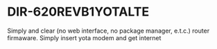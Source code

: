 DIR-620REVB1YOTALTE
===================

Simply and clear (no web interface, no package manager, e.t.c.) router firmaware. Simply insert yota modem and get internet
